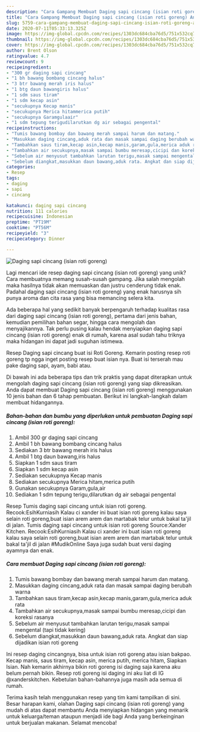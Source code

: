 ```yaml
---
description: "Cara Gampang Membuat Daging sapi cincang (isian roti goreng) Anti Gagal"
title: "Cara Gampang Membuat Daging sapi cincang (isian roti goreng) Anti Gagal"
slug: 5759-cara-gampang-membuat-daging-sapi-cincang-isian-roti-goreng-anti-gagal
date: 2020-07-11T05:33:13.325Z
image: https://img-global.cpcdn.com/recipes/1303dc684cba76d5/751x532cq70/daging-sapi-cincang-isian-roti-goreng-foto-resep-utama.jpg
thumbnail: https://img-global.cpcdn.com/recipes/1303dc684cba76d5/751x532cq70/daging-sapi-cincang-isian-roti-goreng-foto-resep-utama.jpg
cover: https://img-global.cpcdn.com/recipes/1303dc684cba76d5/751x532cq70/daging-sapi-cincang-isian-roti-goreng-foto-resep-utama.jpg
author: Brent Olson
ratingvalue: 4.7
reviewcount: 9
recipeingredient:
- "300 gr daging sapi cincang"
- "1 bh bawang bombang cincang halus"
- "3 btr bawang merah iris halus"
- "1 btg daun bawangiris halus"
- "1 sdm saus tiram"
- "1 sdm kecap asin"
- "secukupnya Kecap manis"
- "secukupnya Merica hitammerica putih"
- "secukupnya Garamgulaair"
- "1 sdm tepung terigudilarutkan dg air sebagai pengental"
recipeinstructions:
- "Tumis bawang bombay dan bawang merah sampai harum dan matang."
- "Masukkan daging cincang,aduk rata dan masak sampai daging berubah warna"
- "Tambahkan saus tiram,kecap asin,kecap manis,garam,gula,merica aduk rata"
- "Tambahkan air secukupnya,masak sampai bumbu meresap,cicipi dan koreksi rasanya"
- "Sebelum air menyusut tambahkan larutan terigu,masak sampai mengental (tapi tidak kering)"
- "Sebelum diangkat,masukkan daun bawang,aduk rata. Angkat dan siap dijadikan isian roti goreng"
categories:
- Resep
tags:
- daging
- sapi
- cincang

katakunci: daging sapi cincang 
nutrition: 111 calories
recipecuisine: Indonesian
preptime: "PT19M"
cooktime: "PT56M"
recipeyield: "3"
recipecategory: Dinner

---
```



![Daging sapi cincang (isian roti goreng)](https://img-global.cpcdn.com/recipes/1303dc684cba76d5/751x532cq70/daging-sapi-cincang-isian-roti-goreng-foto-resep-utama.jpg)

Lagi mencari ide resep daging sapi cincang (isian roti goreng) yang unik? Cara membuatnya memang susah-susah gampang. Jika salah mengolah maka hasilnya tidak akan memuaskan dan justru cenderung tidak enak. Padahal daging sapi cincang (isian roti goreng) yang enak harusnya sih punya aroma dan cita rasa yang bisa memancing selera kita.

Ada beberapa hal yang sedikit banyak berpengaruh terhadap kualitas rasa dari daging sapi cincang (isian roti goreng), pertama dari jenis bahan, kemudian pemilihan bahan segar, hingga cara mengolah dan menyajikannya. Tak perlu pusing kalau hendak menyiapkan daging sapi cincang (isian roti goreng) enak di rumah, karena asal sudah tahu triknya maka hidangan ini dapat jadi suguhan istimewa.

Resep Daging sapi cincang buat isi Roti Goreng. Kemarin posting resep roti goreng tp ngga inget posting resep buat isian nya. Buat isi terserah mau pake daging sapi, ayam, babi atau.


Di bawah ini ada beberapa tips dan trik praktis yang dapat diterapkan untuk mengolah daging sapi cincang (isian roti goreng) yang siap dikreasikan. Anda dapat membuat Daging sapi cincang (isian roti goreng) menggunakan 10 jenis bahan dan 6 tahap pembuatan. Berikut ini langkah-langkah dalam membuat hidangannya.

<!--inarticleads1-->

##### Bahan-bahan dan bumbu yang diperlukan untuk pembuatan Daging sapi cincang (isian roti goreng):

1. Ambil 300 gr daging sapi cincang
1. Ambil 1 bh bawang bombang cincang halus
1. Sediakan 3 btr bawang merah iris halus
1. Ambil 1 btg daun bawang,iris halus
1. Siapkan 1 sdm saus tiram
1. Siapkan 1 sdm kecap asin
1. Sediakan secukupnya Kecap manis
1. Sediakan secukupnya Merica hitam,merica putih
1. Gunakan secukupnya Garam,gula,air
1. Sediakan 1 sdm tepung terigu,dilarutkan dg air sebagai pengental


Resep Tumis daging sapi cincang untuk isian roti goreng. Recook:EsihKurniasih Kalau ci xander ini buat isian roti goreng kalau saya selain roti goreng,buat isian arem arem dan martabak telur untuk bakal ta&#39;jil di jalan. Tumis daging sapi cincang untuk isian roti goreng Source:Xander Kitchen. Recook:EsihKurniasih Kalau ci xander ini buat isian roti goreng kalau saya selain roti goreng,buat isian arem arem dan martabak telur untuk bakal ta&#39;jil di jalan #MudikOnline Saya juga sudah buat versi daging ayamnya dan enak. 

<!--inarticleads2-->

##### Cara membuat Daging sapi cincang (isian roti goreng):

1. Tumis bawang bombay dan bawang merah sampai harum dan matang.
1. Masukkan daging cincang,aduk rata dan masak sampai daging berubah warna
1. Tambahkan saus tiram,kecap asin,kecap manis,garam,gula,merica aduk rata
1. Tambahkan air secukupnya,masak sampai bumbu meresap,cicipi dan koreksi rasanya
1. Sebelum air menyusut tambahkan larutan terigu,masak sampai mengental (tapi tidak kering)
1. Sebelum diangkat,masukkan daun bawang,aduk rata. Angkat dan siap dijadikan isian roti goreng


Ini resep daging cincangnya, bisa untuk isian roti goreng atau isian bakpao. Kecap manis, saus tiram, kecap asin, merica putih, merica hitam, Siapkan Isian. Nah kemarin akhirnya bikin roti goreng isi daging saja karena aku belum pernah bikin. Resep roti goreng isi daging ini aku liat di IG @xanderskitchen. Kebetulan bahan-bahannya juga masih ada semua di rumah. 

Terima kasih telah menggunakan resep yang tim kami tampilkan di sini. Besar harapan kami, olahan Daging sapi cincang (isian roti goreng) yang mudah di atas dapat membantu Anda menyiapkan hidangan yang menarik untuk keluarga/teman ataupun menjadi ide bagi Anda yang berkeinginan untuk berjualan makanan. Selamat mencoba!
